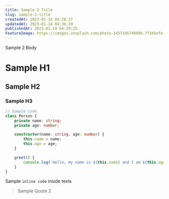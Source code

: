 ```yaml
---
title: Sample 2 Title
slug: sample-2-title
createdAt: 2023-01-14 04:28:37
updatedAt: 2023-01-14 04:36:39
publishedAt: 2023-01-14 04:29:25
FeatureImage: https://images.unsplash.com/photo-1457195740896-7f345efef228?crop=entropy&cs=tinysrgb&fit=max&fm=jpg&ixid=MnwxMTc3M3wwfDF8c2VhcmNofDl8fHNlYXxlbnwwfHx8fDE2NzM2NzA1NTM&ixlib=rb-4.0.3&q=80&w=2000
---
```

Sample 2 Body

# Sample H1

## Sample H2

### Sample H3

```typescript
// Sample code
class Person {
    private name: string;
    private age: number;

    constructor(name: string, age: number) {
        this.name = name;
        this.age = age;
    }

    greet() {
        console.log(`Hello, my name is ${this.name} and I am ${this.age} years old.`);
    }
}
```

Sample `inline code` inside texts

> Sample Quote 2

